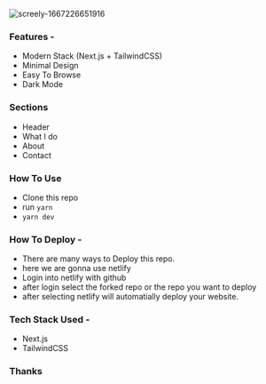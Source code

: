 ![screely-1667226651916](https://user-images.githubusercontent.com/103104826/199032621-0ad22fc9-d9bb-4616-9583-1cc070fef57d.png)


### Features - 

- Modern Stack (Next.js + TailwindCSS)
- Minimal Design
- Easy To Browse
- Dark Mode


### Sections

- Header
- What I do
- About
- Contact


### How To Use

- Clone this repo
- run `yarn`
- `yarn dev`


### How To Deploy - 

- There are many ways to Deploy this repo.
- here we are gonna use netlify
- Login into netlify with github
- after login select the forked repo or the repo you want to deploy
- after selecting netlify will automatially deploy your website.

### Tech Stack Used - 
- Next.js
- TailwindCSS


### Thanks





